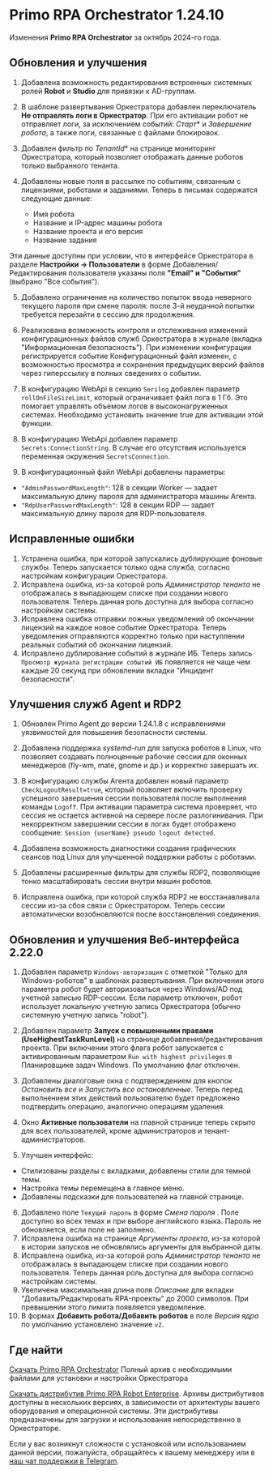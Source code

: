 # Primo RPA Orchestrator 1.24.10

Изменения  **Primo RPA Orchestrator** за октябрь 2024-го года. 

## Обновления и улучшения

1. Добавлена возможность редактирования встроенных системных ролей **Robot** и **Studio** для привязки к AD-группам.

1. В шаблоне развертывания Оркестратора добавлен переключатель **Не отправлять логи в Оркестратор**. При его активации робот не отправляет логи, за исключением событий: *Старт** и *Завершение робота*, а также логи, связанные с файлами блокировок.

3. Добавлен фильтр по *TenantId** на странице мониторинг Оркестратора, который позволяет отображать данные роботов только выбранного тенанта.
   
4. Добавлены новые поля в рассылке по событиям, связанным с лицензиями, роботами и заданиями. Теперь в письмах содержатся следующие данные: 
   - Имя робота
   - Название и IP-адрес машины робота
   - Название проекта и его версия
   - Название задания

Эти данные доступны при условии, что в интерфейсе Оркестратора в разделе **Настройки → Пользователи** в форме Добавления/Редактирования пользователя указаны поля **"Email" и "События"** (выбрано "Все события").

5. Добавлено ограничение на количество попыток ввода неверного текущего пароля при смене пароля: после 3-й неудачной попытки требуется перезайти в сессию для продолжения.

7. Реализована возможность контроля и отслеживания изменений конфигурационных файлов служб Оркестратора в журнале (вкладка "Информационная безопасность"). При изменении конфигурации регистрируется событие Конфигурационный файл изменен, с возможностью просмотра и сохранения предыдущих версий файлов через гиперссылку в полных сведениях о событии.

8. В конфигурацию WebApi в секцию `Serilog` добавлен параметр `rollOnFileSizeLimit`, который ограничивает файл лога в 1 Гб. Это помогает управлять объемом логов в высоконагруженных системах. Необходимо установить значение true для активации этой функции.

9. В конфигурацию WebApi добавлен параметр `Secrets:ConnectionString`. В случае его отсутствия используется переменная окружения `SecretsConnection`.

10. В конфигурационный файл WebApi добавлены параметры:  
- `"AdminPasswordMaxLength"`: 128 в секции Worker — задает максимальную длину пароля для администратора машины Агента.
- `"RdpUserPasswordMaxLength"`: 128 в секции RDP — задает максимальную длину пароля для RDP-пользователя.
    
## Исправленные ошибки 

1. Устранена ошибка, при которой запускались дублирующие фоновые службы. Теперь запускается только одна служба, согласно настройкам конфигурации Оркестратора.
1. Исправлена ошибка, из-за которой роль *Администратор тенанта* не отображалась в выпадающем списке при создании нового пользователя. Теперь данная роль доступна для выбора согласно настройкам системы.
1. Исправлена ошибка отправки ложных уведомлений об окончании лицензий на каждое новое событие Оркестратора. Теперь уведомления отправляются корректно только при наступлении реальных событий об окончании лицензий.
1. Исправлено дублирование событий в журнале ИБ. Теперь запись `Просмотр журнала регистрации событий ИБ` появляется не чаще чем каждые 20 секунд при обновлении вкладки "Инцидент безопасности".

## Улучшения служб Agent и RDP2

1. Обновлен Primo Agent до версии 1.24.1.8 с исправлениями уязвимостей для повышения безопасности системы.

1. Добавлена поддержка *systemd-run* для запуска роботов в Linux, что позволяет создавать полноценные рабочие сессии для оконных менеджеров (fly-wm, mate, gnome и др.) и корректно завершать их.

1. В конфигурацию службы Агента добавлен новый параметр `CheckLogoutResult=true`, который позволяет включить проверку успешного завершения сессии пользователя после выполнения команды `Logoff`. При активации параметра система проверяет, что сессия не остается активной на сервере после разлогинивания. При некорректном завершении сессии в логах будет отображено сообщение: `Session {userName} pseudo logout detected`.

1. Добавлена возможность диагностики создания графических сеансов под Linux для улучшенной поддержки работы с роботами.

1. Добавлены расширенные фильтры для службы RDP2, позволяющие тонко масштабировать сессии внутри машин роботов. 

1. Исправлена ошибка, при которой служба RDP2 не восстанавливала сессии из-за сбоя связи с Оркестратором. Теперь сессии автоматически возобновляются после восстановления соединения.


 ## Обновления и улучшения Веб-интерфейса 2.22.0
 
1. Добавлен параметр `Windows-авторизация` с отметкой "Только для Windows-роботов"  в шаблонах развертывания. При включении этого параметра робот будет авторизоваться через Windows/AD под учетной записью RDP-сессии. Если параметр отключен, робот использует локальную учетную запись Оркестратора (обычно системную учетную запись "robot"). 
2. Добавлен параметр **Запуск с повышенными правами (UseHighestTaskRunLevel)** на странице добавления/редактирования проекта. При включении этого флага робот запускается с активированным параметром `Run with highest privileges` в Планировщике задач Windows. По умолчанию флаг отключен.
3. Добавлены диалоговые окна с подтверждением для кнопок *Остановить все* и *Запустить все остановленные*. Теперь перед выполнением этих действий пользователю будет предложено подтвердить операцию, аналогично операциям удаления.
4. Окно **Активные пользователи** на главной странице теперь скрыто для всех пользователей, кроме администраторов и тенант-администраторов.

5. Улучшен интерфейс: 
 - Стилизованы разделы с вкладками, добавлены стили для темной темы.
 - Настройка темы перемещена в главное меню.
 - Добавлены подсказки для пользователей на главной странице.

6. Добавлено поле `Текущий пароль` в форме *Смена пароля* . Поле доступно во всех темах и при выборе английского языка. Пароль не обновляется, если поле не заполнено.
7. Исправлена ошибка на странице *Аргументы проекта*, из-за которой в истории запусков не обновлялись аргументы для выбранной даты. 
8. Исправлена ошибка, из-за которой роль *Администратор тенанта* не отображалась в выпадающем списке при создании нового пользователя. Теперь данная роль доступна для выбора согласно настройкам системы.
9. Увеличена максимальная длина поля *Описание* для вкладки "Добавить/Редактировать RPA-проекты"  до 2000 символов. При превышении этого лимита появляется уведомление.
10. В формах **Добавить робота/Добавить роботов** в поле *Версия ядра*  по умолчанию установлено значение `v2`.

## Где найти

[Скачать Primo RPA Orchestrator](https://disk.primo-rpa.ru/index.php/s/t9BHBjR6PP06Yax?path=%2FRelease%2FOrchestrator)
Полный архив с необходимыми файлами для установки и настройки Оркестратора

[Скачать дистрибутив Primo RPA Robot Enterprise](https://disk.primo-rpa.ru/index.php/s/t9BHBjR6PP06Yax?path=%2FRelease%2FRobot). 
Архивы дистрибутивов доступны в нескольких версиях, в зависимости от архитектуры вашего оборудования и операционной системы. Эти дистрибутивы предназначены для загрузки и использования непосредственно в Оркестраторе.

Если у вас возникнут сложности с установкой или использованием данной версии, пожалуйста, обращайтесь к вашему менеджеру или в [наш чат поддержки в Telegram](https://t.me/primo_RPA_chat).
